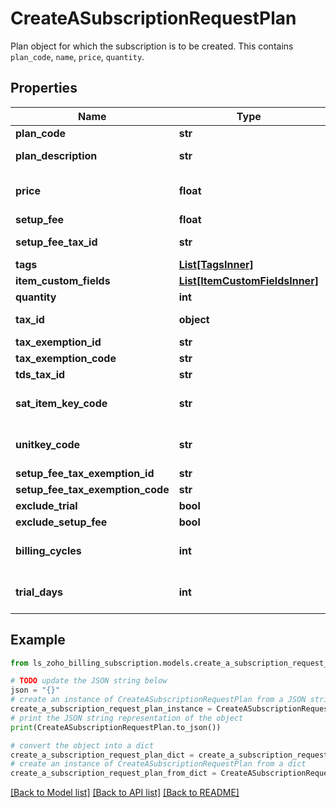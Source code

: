 # CreateASubscriptionRequestPlan

Plan object for which the subscription is to be created. This contains <code>plan_code</code>, <code>name</code>, <code>price</code>, <code>quantity</code>.

## Properties

Name | Type | Description | Notes
------------ | ------------- | ------------- | -------------
**plan_code** | **str** | Plan code of the plan that is to be subscribed to the customer. | 
**plan_description** | **str** | Description of the plan exclusive to this subscription. This will be displayed in place of the plan name in invoices generated for this subscription. | [optional] 
**price** | **float** | Price of a plan for a particular subscription. If a value is provided here, the plan’s price for this subscription will be changed to the given value. If no value is provided, the plan’s price would be the same as what it was when it was created. | [optional] 
**setup_fee** | **float** | Setup fee for the plan. | [optional] 
**setup_fee_tax_id** | **str** | Unique ID for tax of setup fee. &lt;code&gt;setup_fee_tax_id&lt;/code&gt; must be empty for applying tax Exemption. | [optional] 
**tags** | [**List[TagsInner]**](TagsInner.md) |  | [optional] 
**item_custom_fields** | [**List[ItemCustomFieldsInner]**](ItemCustomFieldsInner.md) | Custom fields for a item. | [optional] 
**quantity** | **int** | Required quantity of the chosen plan. | [optional] 
**tax_id** | **object** | Unique ID of Tax or Tax Group that must be associated with the plan. &lt;code&gt;tax_id&lt;/code&gt; must be empty for applying tax Exemption. | 
**tax_exemption_id** | **str** | Unique ID of the tax exemption. | [optional] 
**tax_exemption_code** | **str** | Unique code of the tax exemption. | [optional] 
**tds_tax_id** | **str** | ID of the TDS tax. | [optional] 
**sat_item_key_code** | **str** | Add SAT Item Key Code for your goods/services. Download the &lt;a href&#x3D; http://omawww.sat.gob.mx/tramitesyservicios/Paginas/documentos/catCFDI_V_4_07122022.xls  &gt;CFDI Catalogs.&lt;/a&gt; | [optional] 
**unitkey_code** | **str** | Add SAT Unit Key Code for your goods/services. Download the &lt;a href&#x3D; http://omawww.sat.gob.mx/tramitesyservicios/Paginas/documentos/catCFDI_V_4_07122022.xls  &gt;CFDI Catalogs.&lt;/a&gt; | [optional] 
**setup_fee_tax_exemption_id** | **str** | Unique Tax Exemption ID that must be applied to setup fee. | [optional] 
**setup_fee_tax_exemption_code** | **str** | Unique code of the tax exemption that must be applied to setup fee. | [optional] 
**exclude_trial** | **bool** | This is set to true if the respective plan&#39;s trial period needs to be excluded for this subscription. | [optional] 
**exclude_setup_fee** | **bool** | This is set to true if the respective plan&#39;s setup fee needs to be excluded for this subscription. | [optional] 
**billing_cycles** | **int** | &lt;code&gt;billing_cycles&lt;/code&gt; specified at the time of creation of the plan would be the default value. If this needs to be overridden for this particular subscription, a value can be provided here. | [optional] 
**trial_days** | **int** | Number of free trial days granted to a customer subscribed to this plan. Trial days for the subscription mentioned here will override the number of trial days provided at the time plan creation. This will be applicable even if exclude_trial&#x3D;true. | [optional] 

## Example

```python
from ls_zoho_billing_subscription.models.create_a_subscription_request_plan import CreateASubscriptionRequestPlan

# TODO update the JSON string below
json = "{}"
# create an instance of CreateASubscriptionRequestPlan from a JSON string
create_a_subscription_request_plan_instance = CreateASubscriptionRequestPlan.from_json(json)
# print the JSON string representation of the object
print(CreateASubscriptionRequestPlan.to_json())

# convert the object into a dict
create_a_subscription_request_plan_dict = create_a_subscription_request_plan_instance.to_dict()
# create an instance of CreateASubscriptionRequestPlan from a dict
create_a_subscription_request_plan_from_dict = CreateASubscriptionRequestPlan.from_dict(create_a_subscription_request_plan_dict)
```
[[Back to Model list]](../README.md#documentation-for-models) [[Back to API list]](../README.md#documentation-for-api-endpoints) [[Back to README]](../README.md)


